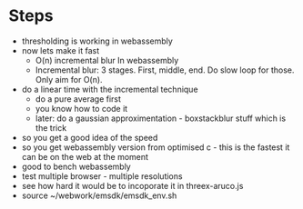 # Steps
- thresholding is working in webassembly
- now lets make it fast
  - O(n) incremental blur In webassembly
  - Incremental blur: 3 stages. First, middle, end. Do slow loop for those. Only aim for O(n). 
- do a linear time with the incremental technique
  - do a pure average first
  - you know how to code it
  - later: do a gaussian approximentation - boxstackblur stuff which is the trick
- so you get a good idea of the speed
- so you get webassembly version from optimised c - this is the fastest it can be on the web at the moment
- good to bench webassembly
- test multiple browser - multiple resolutions
- see how hard it would be to incoporate it in threex-aruco.js
- source ~/webwork/emsdk/emsdk_env.sh

